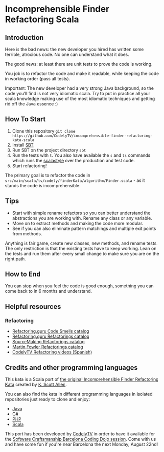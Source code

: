 # Incomprehensible Finder Refactoring Scala
 
## Introduction 

Here is the bad news: the new developer you hired has written some terrible, atrocious code. 
No one can understand what it does. 

The good news: at least there are unit tests to prove the code is working. 

You job is to refactor the code and make it readable, while keeping the code in working order (pass all tests). 

Important: The new developer had a very strong Java background, so the code you'll find is not very idiomatic scala.
Try to put in practice all your scala knowledge making use of the most idiomatic techniques and getting rid off the Java essence :) 

## How To Start

1. Clone this repository `git clone https://github.com/CodelyTV/incomprehensible-finder-refactoring-kata-scala`
2. Install [SBT](http://www.scala-sbt.org/)
3. Run SBT on the project directory `sbt`
4. Run the tests with `t`. You also have available the `s` and `ts` commands which runs the [scalastyle](http://www.scalastyle.org/) over the production and test code.
5. Start refactoring! 

The primary goal is to refactor the code in `src/main/scala/tv/codely/finderKata/algorithm/Finder.scala` - as it stands the code is incomprehensible. 

## Tips

* Start with simple rename refactors so you can better understand the abstractions you are working with. Rename any class or any variable. 
* Move on to extract methods and making the code more modular.
* See if you can also eliminate pattern matchings and multiple exit points from methods. 

Anything is fair game, create new classes, new methods, and rename tests. 
The only restriction is that the existing tests have to keep working. 
Lean on the tests and run them after every small change to make sure you are on the right path.

## How to End

You can stop when you feel the code is good enough, something you can come back to in 6 months and understand. 

## Helpful resources

### Refactoring

* [Refactoring.guru Code Smells catalog](https://refactoring.guru/smells/smells)
* [Refactoring.guru Refactorings catalog](https://refactoring.guru/catalog)
* [SourceMaking Refactorings catalog](https://sourcemaking.com/refactoring)
* [Martin Fowler Refactorings catalog](http://refactoring.com/catalog/)
* [CodelyTV Refactoring videos (Spanish)](http://codely.tv/tag/refactoring/)

## Credits and other programming languages

This kata is a Scala port of [the original Incomprehensible Finder Refactoring Kata](https://github.com/OdeToCode/Katas/tree/master/Refactoring) created by [K. Scott Allen](https://github.com/OdeToCode).

You can also find the kata in different programming languages in isolated repositories just ready to clone and enjoy: 
* [Java](https://github.com/DoDevJutsu/incomprehensible-finder-refactoring-java)
* [C#](https://github.com/DoDevJutsu/incomprehensible-finder-refactoring-c-sharp)
* [PHP](https://github.com/CodelyTV/incomprehensible-finder-refactoring-kata)
* [Scala](https://github.com/CodelyTV/incomprehensible-finder-refactoring-kata-scala)

This port has been developed by [CodelyTV](http://codely.tv/) in order to have it available for the [Software Craftsmanship Barcelona Coding Dojo session](http://www.meetup.com/Barcelona-Software-Craftsmanship/events/233107734/).
Come with us and have some fun if you're near Barcelona the next Monday, August 22nd!
